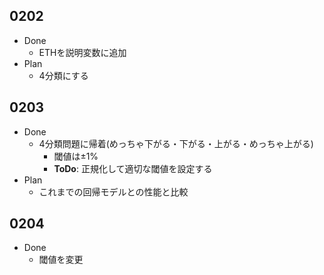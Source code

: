 ## 0202
- Done
  - ETHを説明変数に追加
- Plan
  - 4分類にする
## 0203
- Done
  - 4分類問題に帰着(めっちゃ下がる・下がる・上がる・めっちゃ上がる)
    - 閾値は±1%
    - **ToDo**: 正規化して適切な閾値を設定する 
- Plan
  - これまでの回帰モデルとの性能と比較
## 0204
- Done
  - 閾値を変更

